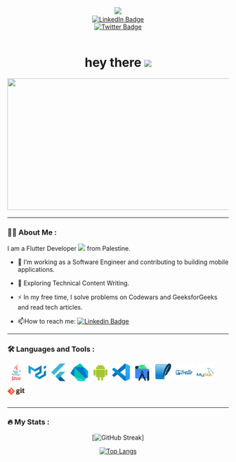<div id="header" align="center">
  <img src="https://media.giphy.com/media/HscDLzkO8EOTmgkhQP/giphy.gif" width="150"/>
</div>

<div id="badges" align="center">
  <a href="https://www.linkedin.com/in/abdalrhman-abuwarda-97348825b/">
    <img src="https://img.shields.io/badge/LinkedIn-blue?style=for-the-badge&logo=linkedin&logoColor=white" alt="LinkedIn Badge"/>
  </a>
  <br>
  <a href="https://twitter.com/Dev_Abdalrhman">
    <img src="https://img.shields.io/badge/Twitter-blue?style=for-the-badge&logo=twitter&logoColor=white" alt="Twitter Badge"/>
  </a>
  <br>
  <img src="https://komarev.com/ghpvc/?username=Abdalrhman-Abuwarda&style=flat-square&color=blue" alt=""/>
  <br>
<h1>
  hey there
  <img src="https://media.giphy.com/media/hvRJCLFzcasrR4ia7z/giphy.gif" width="30px"/>
</h1>
  
</div>

<div align="center">
  <img src="https://media.giphy.com/media/dWesBcTLavkZuG35MI/giphy.gif" width="600" height="300"/>
</div>

---

### 👨‍💻 About Me :
I am a Flutter Developer <img src="https://media.giphy.com/media/WUlplcMpOCEmTGBtBW/giphy.gif" width="30"> from Palestine.

- :telescope: I’m working as a Software Engineer and contributing to building mobile applications.

- :seedling: Exploring Technical Content Writing.

- :zap: In my free time, I solve problems on Codewars and GeeksforGeeks and read tech articles.

- :mailbox:How to reach me: [![Linkedin Badge](https://img.shields.io/badge/-Abdalrhman%20Abwarda-blue?style=flat&logo=Linkedin&logoColor=white)](https://www.linkedin.com/in/abdalrhman-abuwarda-97348825b/)

---

### :hammer_and_wrench: Languages and Tools : 
<div>
  <img src="https://github.com/devicons/devicon/blob/master/icons/java/java-original-wordmark.svg" title="Java" alt="Java" width="40" height="40"/>&nbsp;
  <img src="https://github.com/devicons/devicon/blob/master/icons/materialui/materialui-original.svg" title="Material UI" alt="Material UI" width="40" height="40"/>&nbsp;
  <img src="https://github.com/devicons/devicon/blob/master/icons/flutter/flutter-original.svg" title="Flutter" alt="Flutter" width="40" height="40"/>&nbsp;
  <img src="https://github.com/devicons/devicon/blob/master/icons/dart/dart-original.svg" title="Dart" alt="Dart" width="40" height="40"/>&nbsp;
  <img src="https://github.com/devicons/devicon/blob/master/icons/android/android-original.svg" title="Android" alt="Android" width="40" height="40"/>&nbsp;
  <img src="https://github.com/devicons/devicon/blob/master/icons/vscode/vscode-original.svg" title="VsCode" alt="VsCode" width="40" height="40"/>&nbsp;
  <img src="https://github.com/devicons/devicon/blob/master/icons/androidstudio/androidstudio-original.svg" title="Androidstudio" alt="Androidstudio" width="40" height="40"/>&nbsp;
  <img src="https://github.com/devicons/devicon/blob/master/icons/sqlite/sqlite-original.svg" title="Sqlite" alt="Sqlite" width="40" height="40"/>&nbsp;
  <img src="https://github.com/devicons/devicon/blob/master/icons/trello/trello-plain-wordmark.svg" title="Trello" alt="Trello" width="40" height="40"/>&nbsp;
  <img src="https://github.com/devicons/devicon/blob/master/icons/mysql/mysql-original-wordmark.svg" title="MySQL"  alt="MySQL" width="40" height="40"/>&nbsp;
  <img src="https://github.com/devicons/devicon/blob/master/icons/git/git-original-wordmark.svg" title="Git" **alt="Git" width="40" height="40"/>
</div>

---

### :fire: My Stats :

<div id="header" align="center">

[![GitHub Streak](http://github-readme-streak-stats.herokuapp.com?user=Abdalrhman-Abuwarda&theme=dark&background=000000)]

[![Top Langs](https://github-readme-stats.vercel.app/api/top-langs/?username=Abdalrhman-Abuwarda&layout=compact&theme=vision-friendly-dark)](https://github.com/anuraghazra/github-readme-stats)

</div>

<!--
**Abdalrhman-Abuwarda/Abdalrhman-Abuwarda** is a ✨ _special_ ✨ repository because its `README.md` (this file) appears on your GitHub profile.

Here are some ideas to get you started:
https://media.giphy.com/media/HscDLzkO8EOTmgkhQP/giphy.gif
- 🔭 I’m currently working on ...
- 🌱 I’m currently learning ...
- 👯 I’m looking to collaborate on ...
- 🤔 I’m looking for help with ...
- 💬 Ask me about ...
- 📫 How to reach me: ...
- 😄 Pronouns: ...
- ⚡ Fun fact: ...
-->
